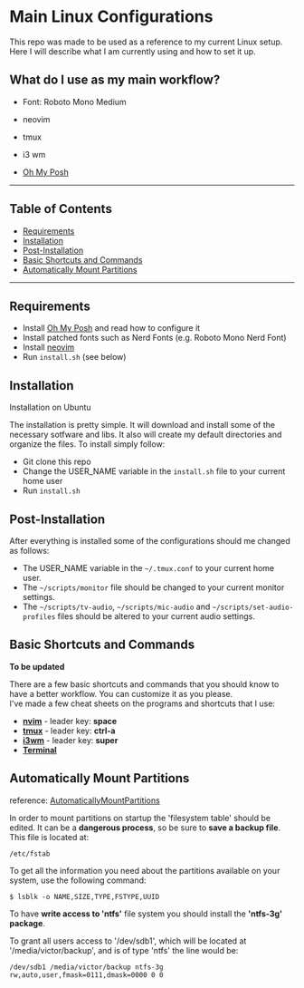 # Main Linux Configurations

This repo was made to be used as a reference to my current Linux setup.
Here I will describe what I am currently using and how to set it up.

## What do I use as my main workflow?

* Font: Roboto Mono Medium

* neovim

* tmux

* i3 wm

* [Oh My Posh](https://ohmyposh.dev/)

---

## Table of Contents

- [Requirements](#requirements)
- [Installation](#installation)
- [Post-Installation](#post-installation)
- [Basic Shortcuts and Commands](#basic-shortcuts-and-commands)
- [Automatically Mount Partitions](#automatically-mount-partitions)

---

## Requirements

- Install  [Oh My Posh](https://ohmyposh.dev/) and read how to configure it
- Install patched fonts such as Nerd Fonts (e.g. Roboto Mono Nerd Font)
- Install [neovim](https://github.com/neovim/neovim)
- Run ``install.sh`` (see below)


## Installation
Installation on Ubuntu<br>

The installation is pretty simple. It will download and install some of the necessary sotfware and libs.
It also will create my default directories and organize the files. To install simply follow:

- Git clone this repo
- Change the USER_NAME variable in the ``install.sh`` file to your current home user
- Run ``install.sh``


## Post-Installation

After everything is installed some of the configurations should me changed as follows:

- The USER_NAME variable in the ``~/.tmux.conf`` to your current home user.
- The ``~/scripts/monitor`` file should be changed to your current monitor settings.
- The ``~/scripts/tv-audio``, ``~/scripts/mic-audio`` and ``~/scripts/set-audio-profiles`` files should be altered to your current audio settings.


## Basic Shortcuts and Commands
**To be updated**<br>

There are a few basic shortcuts and commands that you should know to have a better workflow. You can customize it as you please.<br />
I've made a few cheat sheets on the programs and shortcuts that I use:

* **[nvim](./old/vim-config/remaps-list.md)** - leader key: **space**
* **[tmux](./tmux/tmux-shortcuts.md)** - leader key: **ctrl-a**
* **[i3wm](./i3/i3-shortcuts.md)** - leader key: **super**
* **[Terminal](./old/dotfiles/terminal-shortcuts.md)**


## Automatically Mount Partitions
reference: [AutomaticallyMountPartitions](https://help.ubuntu.com/community/AutomaticallyMountPartitions) <br />

In order to mount partitions on startup the 'filesystem table' should be edited. It can be a **dangerous process**, so be sure to **save a backup file**.
This file is located at:

```
/etc/fstab
```

To get all the information you need about the partitions available on your system, use the following command:

```
$ lsblk -o NAME,SIZE,TYPE,FSTYPE,UUID
```

To have **write access to 'ntfs'** file system you should install the **'ntfs-3g' package**. <br />

To grant all users access to '/dev/sdb1', which will be located at '/media/victor/backup', and is of type 'ntfs' the line would be:

```
/dev/sdb1 /media/victor/backup ntfs-3g rw,auto,user,fmask=0111,dmask=0000 0 0
```
